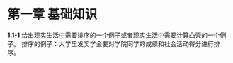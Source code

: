 # 第一章 基础知识

**1.1-1** 给出现实生活中需要排序的一个例子或者现实生活中需要计算凸壳的一个例子。
排序的例子：大学里发奖学金要对学院同学的成绩和社会活动得分进行排序。








